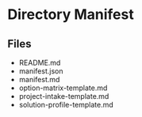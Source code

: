# Directory Manifest

## Files
- README.md
- manifest.json
- manifest.md
- option-matrix-template.md
- project-intake-template.md
- solution-profile-template.md

